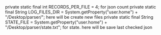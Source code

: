 private static final int RECORDS_PER_FILE = 4; for json count 
    private static final String LOG_FILES_DIR = System.getProperty("user.home") + "/Desktop/parser/";  here will be create new files
    private static final String STATE_FILE = System.getProperty("user.home") + "/Desktop/parser/state.txt";  for state. here will be save last checked json
